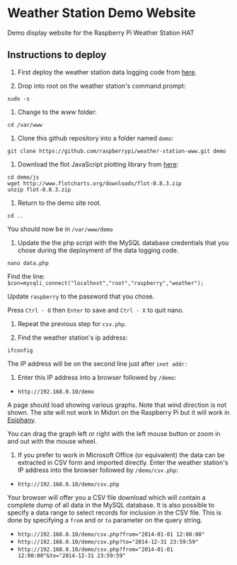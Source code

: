 Weather Station Demo Website
========================

Demo display website for the Raspberry Pi Weather Station HAT

## Instructions to deploy

1. First deploy the weather station data logging code from [here](https://github.com/raspberrypi/weather-station).

1. Drop into root on the weather station's command prompt:

  `sudo -s`
1. Change to the www folder:

  `cd /var/www`
1. Clone this github repository into a folder named `demo`:

  `git clone https://github.com/raspberrypi/weather-station-www.git demo`
  
1. Download the flot JavaScript plotting library from [here](http://www.flotcharts.org/):

  ```
  cd demo/js
  wget http://www.flotcharts.org/downloads/flot-0.8.3.zip
  unzip flot-0.8.3.zip
  ```
1. Return to the demo site root.

  `cd ..`
  
  You should now be in `/var/www/demo`
  
1. Update the the php script with the MySQL database credentials that you chose during the deployment of the data logging code.

  `nano data.php`
  
  Find the line: `$con=mysqli_connect("localhost","root","raspberry","weather");`
  
  Update `raspberry` to the password that you chose.
  
  Press `Ctrl - O` then `Enter` to save and `Ctrl - X` to quit nano.
  
1. Repeat the previous step for `csv.php`.

1. Find the weather station's ip address:

  `ifconfig`
  
  The IP address will be on the second line just after `inet addr:`
1. Enter this IP address into a browser followed by `/demo`:

  - `http://192.168.0.10/demo`
  
  A page should load showing various graphs. Note that wind direction is not shown.
  The site will not work in Midori on the Raspberry Pi but it will work in [Epiphany](http://www.raspberrypi.org/web-browser-released/).
  
  You can drag the graph left or right with the left mouse button or zoom in and out with the mouse wheel.

1. If you prefer to work in Microsoft Office (or equivalent) the data can be extracted in CSV form and imported directly. Enter the weather station's IP address into the browser followed by `/demo/csv.php`:

  - `http://192.168.0.10/demo/csv.php`
  
  Your browser will offer you a CSV file download which will contain a complete dump of all data in the MySQL database. It is also possible to specify a data range to select records for inclusion in the CSV file. This is done by specifying a `from` and or `to` parameter on the query string.

  - `http://192.168.0.10/demo/csv.php?from="2014-01-01 12:00:00"`
  - `http://192.168.0.10/demo/csv.php?to="2014-12-31 23:59:59"`
  - `http://192.168.0.10/demo/csv.php?from="2014-01-01 12:00:00"&to="2014-12-31 23:59:59"`
  
  


